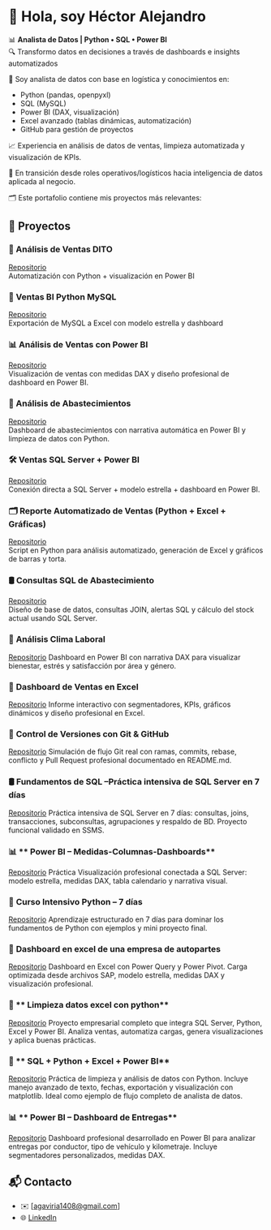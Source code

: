 # 👋 Hola, soy Héctor Alejandro

📊 **Analista de Datos | Python • SQL • Power BI**  
🔍 Transformo datos en decisiones a través de dashboards e insights automatizados

💼 Soy analista de datos con base en logística y conocimientos en:

- Python (pandas, openpyxl)
- SQL (MySQL)
- Power BI (DAX, visualización)
- Excel avanzado (tablas dinámicas, automatización)
- GitHub para gestión de proyectos

📈 Experiencia en análisis de datos de ventas, limpieza automatizada y visualización de KPIs.

🔄 En transición desde roles operativos/logísticos hacia inteligencia de datos aplicada al negocio.

🗂️ Este portafolio contiene mis proyectos más relevantes:



## 🚀 Proyectos

### 🔹 Análisis de Ventas DITO
[Repositorio](https://github.com/agaviria-analytics/analisis-ventas-DITO)  
Automatización con Python + visualización en Power BI

### 🔹 Ventas BI Python MySQL
[Repositorio](https://github.com/agaviria-analytics/ventas-bi-python-mysql)  
Exportación de MySQL a Excel con modelo estrella y dashboard

### 📊 Análisis de Ventas con Power BI
[Repositorio](https://github.com/agaviria-analytics/analisis-ventas-powerbi)  
Visualización de ventas con medidas DAX y diseño profesional de dashboard en Power BI.

### 🧃 Análisis de Abastecimientos  
[Repositorio](https://github.com/agaviria-analytics/analisis-abastecimientos)  
Dashboard de abastecimientos con narrativa automática en Power BI y limpieza de datos con Python.

### 🛠️ **Ventas SQL Server + Power BI**  
[Repositorio](https://github.com/agaviria-analytics/ventas_sqlserver_bi)  
Conexión directa a SQL Server + modelo estrella + dashboard en Power BI.

### 🗂️ **Reporte Automatizado de Ventas (Python + Excel + Gráficas)**  
[Repositorio](https://github.com/agaviria-analytics/ventas-automatizadas)  
Script en Python para análisis automatizado, generación de Excel y gráficos de barras y torta.

### 🛢️ **Consultas SQL de Abastecimiento**  
[Repositorio](https://github.com/agaviria-analytics/sql_consultas_join_abastecimiento)  
Diseño de base de datos, consultas JOIN, alertas SQL y cálculo del stock actual usando SQL Server.

### 🧘 **Análisis Clima Laboral**  
[Repositorio](https://github.com/agaviria-analytics/analisis_bienestar_empleados)
Dashboard en Power BI con narrativa DAX para visualizar bienestar, estrés y satisfacción por área y género.

### 📗 **Dashboard de Ventas en Excel**  
[Repositorio](https://github.com/agaviria-analytics/-Dashboard-de-Ventas-en-Excel)
Informe interactivo con segmentadores, KPIs, gráficos dinámicos y diseño profesional en Excel.

### 🐙 **Control de Versiones con Git & GitHub**
[Repositorio](https://github.com/agaviria-analytics/versionado-limpieza-datos-python)
Simulación de flujo Git real con ramas, commits, rebase, conflicto y Pull Request profesional documentado en README.md.

### 🛢️ **Fundamentos de SQL –Práctica intensiva de SQL Server en 7 días**
[Repositorio](https://github.com/agaviria-analytics/sql-fundamentos-7dias)
Práctica intensiva de SQL Server en 7 días: consultas, joins, transacciones, subconsultas, agrupaciones y respaldo de BD. Proyecto funcional validado en SSMS.

### 📊 ** Power BI – Medidas-Columnas-Dashboards**
[Repositorio](https://github.com/agaviria-analytics/powerbi-habilidades-analista-de-datos)
Práctica Visualización profesional conectada a SQL Server: modelo estrella, medidas DAX, tabla calendario y narrativa visual.

### 🐍 **Curso Intensivo Python – 7 días**
[Repositorio](https://github.com/agaviria-analytics/curso-intensivo-python-7-dias)
Aprendizaje estructurado en 7 días para dominar los fundamentos de Python con ejemplos y mini proyecto final.

### 📗 **Dashboard en excel de una empresa de autopartes**
[Repositorio](https://github.com/agaviria-analytics/dashboard_excel_autopartes)
Dashboard en Excel con Power Query y Power Pivot. Carga optimizada desde archivos SAP, modelo estrella, medidas DAX y visualización profesional.

### 🐍 ** Limpieza datos excel con python**
[Repositorio](https://github.com/agaviria-analytics/limpieza-datos-excel-python)
Proyecto empresarial completo que integra SQL Server, Python, Excel y Power BI. Analiza ventas, automatiza cargas, genera visualizaciones y aplica buenas prácticas.

### 🧩 ** SQL + Python + Excel + Power BI**
[Repositorio](https://github.com/agaviria-analytics/analisis-integrado-clientes-ventas)
Práctica de limpieza y análisis de datos con Python. Incluye manejo avanzado de texto, fechas, exportación y visualización con matplotlib. Ideal como ejemplo de flujo completo de analista de datos.

### 📊 ** Power BI – Dashboard de Entregas**
[Repositorio](https://github.com/agaviria-analytics/dashboard-entregas-logistica)
Dashboard profesional desarrollado en Power BI para analizar entregas por conductor, tipo de vehículo y kilometraje. Incluye segmentadores personalizados, medidas DAX.


## 📬 Contacto

- ✉️ [agaviria1408@gmail.com]
- 🌐 [LinkedIn](https://www.linkedin.com/in/h%C3%A9ctor-alejandro-gaviria-marin-43296265)
